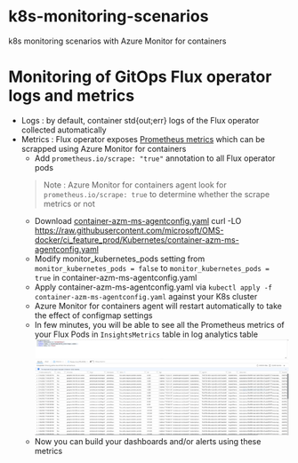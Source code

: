 # k8s-monitoring-scenarios
k8s monitoring scenarios with Azure Monitor for containers
#  Monitoring of GitOps Flux operator  logs and metrics
 -  Logs : by default, container std{out;err} logs  of the Flux operator collected  automatically
 -  Metrics : Flux operator exposes [Prometheus metrics](https://docs.fluxcd.io/en/1.17.1/references/monitoring.html) which can be scrapped using Azure Monitor for containers
     - Add  `prometheus.io/scrape: "true"` annotation to all Flux operator pods
      > Note : Azure Monitor for containers agent look for `prometheus.io/scrape: true` to determine whether the scrape metrics or not
     - Download [container-azm-ms-agentconfig.yaml](https://raw.githubusercontent.com/microsoft/OMS-docker/ci_feature_prod/Kubernetes/container-azm-ms-agentconfig.yaml)
           curl -LO https://raw.githubusercontent.com/microsoft/OMS-docker/ci_feature_prod/Kubernetes/container-azm-ms-agentconfig.yaml
     - Modify  monitor_kubernetes_pods setting from  `monitor_kubernetes_pods = false` to  `monitor_kubernetes_pods = true` in container-azm-ms-agentconfig.yaml
     - Apply container-azm-ms-agentconfig.yaml via  `kubectl apply -f container-azm-ms-agentconfig.yaml` against your K8s cluster
     - Azure Monitor for containers agent will restart automatically to take the effect of configmap settings
     - In few minutes, you will be able to see all the Prometheus metrics of  your Flux Pods in  `InsightsMetrics`  table in log analytics table 
        ![Image of Flux Metrics](./images/flux_metrics.png)
     - Now you can build your dashboards and/or alerts using these metrics
# 

